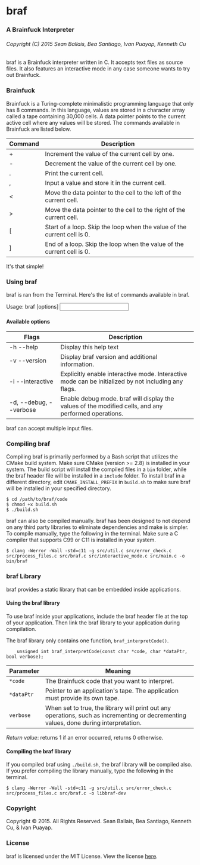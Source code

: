 # braf
### A Brainfuck Interpreter
###### Copyright (C) 2015 Sean Ballais, Bea Santiago, Ivan Puayap, Kenneth Cu

braf is a Brainfuck interpreter written in C. It accepts text files as source files. It also features an interactive mode in any case someone wants to try out Brainfuck.

### Brainfuck
Brainfuck is a Turing-complete minimalistic programming language that only has 8 commands. In this language, values are stored in a character array called a tape containing 30,000 cells. A data pointer points to the current active cell where any values will be stored. The commands available in Brainfuck are listed below.

| Command | Description |
|---------|-------------|
| + |   Increment the value of the current cell by one. |    
| - |   Decrement the value of the current cell by one. |   
| . |   Print the current cell. |    
| , |   Input a value and store it in the current cell. |    
| < |   Move the data pointer to the cell to the left of the current cell. |    
| > |   Move the data pointer to the cell to the right of the current cell. |    
| [ |   Start of a loop. Skip the loop when the value of the current cell is 0. |    
| ] |   End of a loop. Skip the loop when the value of the current cell is 0. |    

It's that simple!

### Using braf
braf is ran from the Terminal. Here's the list of commands available in braf.

Usage: braf [options] <input files>    
#### Available options
| Flags               | Description |
|---------------------|-------------|
|-h --help            | Display this help text |   
|-v --version         | Display braf version and additional information. |    
|-i --interactive      |  Explicitly enable interactive mode. Interactive mode can be initialized by not including any flags. |     
|-d, --debug, --verbose | Enable debug mode. braf will display the values of the modified cells, and any performed operations.|

braf can accept multiple input files.

### Compiling braf
Compiling braf is primarily performed by a Bash script that utilizes the CMake build system. Make sure CMake (version >= 2.8) is installed in your system. The build script will install the compiled files in a `bin` folder, while the braf header file will be installed in a `include` folder. To install braf in a different directory, edit `CMAKE_INSTALL_PREFIX` in `build.sh` to make sure braf will be installed in your specified directory.

```
$ cd /path/to/braf/code        
$ chmod +x build.sh    
$ ./build.sh    
```    

braf can also be compiled manually. braf has been designed to not depend on any third party libraries to eliminate dependencies and make is simpler. To compile manually, type the following in the terminal. Make sure a C compiler that supports C99 or C11 is installed in your system.

```
$ clang -Werror -Wall -std=c11 -g src/util.c src/error_check.c src/process_files.c src/braf.c src/interactive_mode.c src/main.c -o bin/braf    
```

### braf Library
braf provides a static library that can be embedded inside applications.

#### Using the braf library
To use braf inside your applications, include the braf header file at the top of your application. Then link the braf library to your application during compilation.

The braf library only contains one function, `braf_interpretCode()`.

```
    unsigned int braf_interpretCode(const char *code, char *dataPtr, bool verbose);
```

| Parameter  | Meaning |
|------------|---------|
| `*code`    | The Brainfuck code that you want to interpret. |    
| `*dataPtr` | Pointer to an application's tape. The application must provide its own tape. |    
| `verbose`  | When set to true, the library will print out any operations, such as incrementing or decrementing values, done during interpretation. |    
*Return value*: returns 1 if an error occurred, returns 0 otherwise.     

#### Compiling the braf library
If you compiled braf using `./build.sh`, the braf library will be compiled also. If you prefer compiling the library manually, type the following in the terminal.


    $ clang -Werror -Wall -std=c11 -g src/util.c src/error_check.c src/process_files.c src/braf.c -o libbraf-dev

### Copyright
Copyright &copy; 2015. All Rights Reserved. Sean Ballais, Bea Santiago, Kenneth Cu, & Ivan Puayap.

### License
braf is licensed under the MIT License. View the license [here](LICENSE.md).
